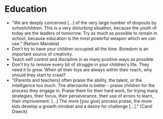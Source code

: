 # Education

 * "We are deeply concerned [...] of the very large number of dropouts by schoolchildren. This is a very disturbing situation, because the youth of today are the leaders of tomorrow. Try as much as possible to remain in school, because education is the most powerful weapon which we can use." (Nelson Mandela)
 * Don't try to have your children occupied all the time. Boredom is an important source of creativity.
 * Teach self control and discipline in as many positive ways as possible.
 * Don't try to remove every bit of struggle in your children's life. They need it to grow. When all their toys are always within their reach, why should they start to crawl?
 * "[Parents and teachers] often praise the ability, the talent, or the intelligence too much. The alternavite is better - praise children for the process they engage in. Praise them for their hard work, for trying many strategies, their focus, their perseverance, their use of errors to learn, their improvement. [...] The more [you give] process praise, the more kids develop a growth mindset and a desire for challenge [...]." (Carol Dweck)

